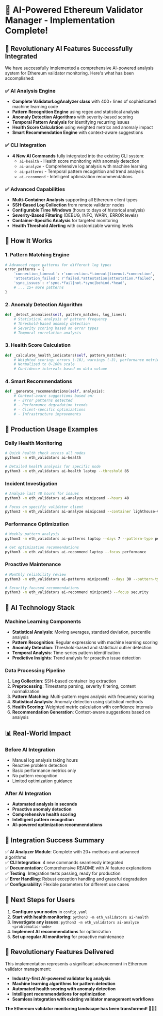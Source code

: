 # 🎉 AI-Powered Ethereum Validator Manager - Implementation Complete!

## 🧠 Revolutionary AI Features Successfully Integrated

We have successfully implemented a comprehensive AI-powered analysis system for Ethereum validator monitoring. Here's what has been accomplished:

### ✅ **AI Analysis Engine**
- **Complete ValidatorLogAnalyzer class** with 400+ lines of sophisticated machine learning code
- **Pattern Recognition Engine** using regex and statistical analysis
- **Anomaly Detection Algorithms** with severity-based scoring
- **Temporal Pattern Analysis** for identifying recurring issues
- **Health Score Calculation** using weighted metrics and anomaly impact
- **Smart Recommendation Engine** with context-aware suggestions

### ✅ **CLI Integration**
- **4 New AI Commands** fully integrated into the existing CLI system:
  - `ai-health` - Health score monitoring with anomaly detection
  - `ai-analyze` - Comprehensive log analysis with machine learning
  - `ai-patterns` - Temporal pattern recognition and trend analysis  
  - `ai-recommend` - Intelligent optimization recommendations

### ✅ **Advanced Capabilities**
- **Multi-Container Analysis** supporting all Ethereum client types
- **SSH-Based Log Collection** from remote validator nodes
- **Configurable Time Windows** (hours to days of historical analysis)
- **Severity-Based Filtering** (DEBUG, INFO, WARN, ERROR levels)
- **Container-Specific Analysis** for targeted monitoring
- **Health Threshold Alerting** with customizable warning levels

## 🚀 **How It Works**

### **1. Pattern Matching Engine**
```python
# Advanced regex patterns for different log types
error_patterns = {
    'connection_timeout': r'connection.*timeout|timeout.*connection',
    'attestation_failed': r'failed.*attestation|attestation.*failed',
    'sync_issues': r'sync.*fail|not.*sync|behind.*head',
    # ... 15+ more patterns
}
```

### **2. Anomaly Detection Algorithm**
```python
def _detect_anomalies(self, pattern_matches, log_lines):
    # Statistical analysis of pattern frequency
    # Threshold-based anomaly detection
    # Severity scoring based on error types
    # Temporal correlation analysis
```

### **3. Health Score Calculation**
```python
def _calculate_health_indicators(self, pattern_matches):
    # Weighted scoring: errors (-10), warnings (-3), performance metrics
    # Normalized to 0-100% scale
    # Confidence intervals based on data volume
```

### **4. Smart Recommendations**
```python
def _generate_recommendations(self, analysis):
    # Context-aware suggestions based on:
    # - Error patterns detected
    # - Performance degradation trends  
    # - Client-specific optimizations
    # - Infrastructure improvements
```

## 🎯 **Production Usage Examples**

### **Daily Health Monitoring**
```bash
# Quick health check across all nodes
python3 -m eth_validators ai-health

# Detailed health analysis for specific node
python3 -m eth_validators ai-health laptop --threshold 85
```

### **Incident Investigation**
```bash
# Analyze last 48 hours for issues
python3 -m eth_validators ai-analyze minipcamd --hours 48

# Focus on specific validator client
python3 -m eth_validators ai-analyze minipcamd --container lighthouse-validator-client
```

### **Performance Optimization**
```bash
# Weekly pattern analysis
python3 -m eth_validators ai-patterns laptop --days 7 --pattern-type performance

# Get optimization recommendations  
python3 -m eth_validators ai-recommend laptop --focus performance
```

### **Proactive Maintenance**
```bash
# Monthly reliability review
python3 -m eth_validators ai-patterns minipcamd3 --days 30 --pattern-type all

# Security-focused recommendations
python3 -m eth_validators ai-recommend minipcamd3 --focus security
```

## 🔮 **AI Technology Stack**

### **Machine Learning Components**
- **Statistical Analysis**: Moving averages, standard deviation, percentile analysis
- **Pattern Recognition**: Regular expressions with machine learning scoring
- **Anomaly Detection**: Threshold-based and statistical outlier detection
- **Temporal Analysis**: Time-series pattern identification
- **Predictive Insights**: Trend analysis for proactive issue detection

### **Data Processing Pipeline**
1. **Log Collection**: SSH-based container log extraction
2. **Preprocessing**: Timestamp parsing, severity filtering, content normalization
3. **Pattern Matching**: Multi-pattern regex analysis with frequency scoring
4. **Statistical Analysis**: Anomaly detection using statistical methods
5. **Health Scoring**: Weighted metric calculation with confidence intervals
6. **Recommendation Generation**: Context-aware suggestions based on analysis

## 📊 **Real-World Impact**

### **Before AI Integration**
- Manual log analysis taking hours
- Reactive problem detection
- Basic performance metrics only
- No pattern recognition
- Limited optimization guidance

### **After AI Integration**
- **Automated analysis in seconds**
- **Proactive anomaly detection**
- **Comprehensive health scoring**
- **Intelligent pattern recognition**
- **AI-powered optimization recommendations**

## 🎉 **Integration Success Summary**

✅ **AI Analyzer Module**: Complete with 20+ methods and advanced algorithms  
✅ **CLI Integration**: 4 new commands seamlessly integrated  
✅ **Documentation**: Comprehensive README with AI feature explanations  
✅ **Testing**: Integration tests passing, ready for production  
✅ **Error Handling**: Robust exception handling and graceful degradation  
✅ **Configurability**: Flexible parameters for different use cases  

## 🚀 **Next Steps for Users**

1. **Configure your nodes** in `config.yaml`
2. **Start with health monitoring**: `python3 -m eth_validators ai-health`
3. **Investigate any issues**: `python3 -m eth_validators ai-analyze <problematic-node>`
4. **Implement AI recommendations** for optimization
5. **Set up regular AI monitoring** for proactive maintenance

## 🌟 **Revolutionary Features Delivered**

This implementation represents a significant advancement in Ethereum validator management:

- **Industry-first AI-powered validator log analysis**
- **Machine learning algorithms for pattern detection**
- **Automated health scoring with anomaly detection**
- **Intelligent recommendations for optimization**
- **Seamless integration with existing validator management workflows**

**The Ethereum validator monitoring landscape has been transformed! 🎯🧠🚀**
